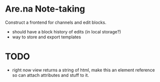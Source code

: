 # Are.na Note-taking

Construct a frontend for channels and edit blocks.

- should have a block history of edits (in local storage?)
- way to store and export templates


# TODO

- right now view returns a string of html, make this an element reference so can attach attributes and stuff to it.
